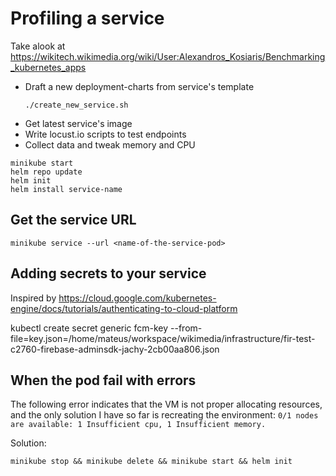 # Profiling a service

Take alook at https://wikitech.wikimedia.org/wiki/User:Alexandros_Kosiaris/Benchmarking_kubernetes_apps

- Draft a new deployment-charts from service's template
    ```
    ./create_new_service.sh
    ```
- Get latest service's image
- Write locust.io scripts to test endpoints
- Collect data and tweak memory and CPU

```
minikube start
helm repo update
helm init
helm install service-name
```
## Get the service URL  
`minikube service --url <name-of-the-service-pod>`

## Adding secrets to your service
Inspired by https://cloud.google.com/kubernetes-engine/docs/tutorials/authenticating-to-cloud-platform


kubectl create secret generic fcm-key --from-file=key.json=/home/mateus/workspace/wikimedia/infrastructure/fir-test-c2760-firebase-adminsdk-jachy-2cb00aa806.json


## When the pod fail with errors

The following error indicates that the VM is not proper allocating resources, and the only solution I have so far is recreating the environment: `0/1 nodes are available: 1 Insufficient cpu, 1 Insufficient memory.`

Solution:
```
minikube stop && minikube delete && minikube start && helm init
```